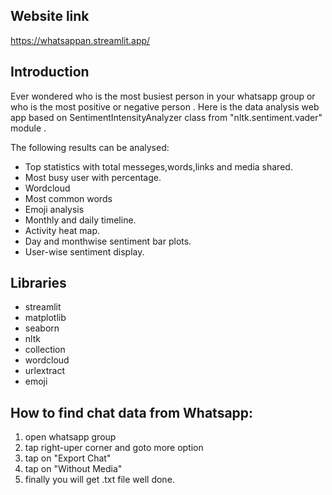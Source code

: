 
## Website link

https://whatsappan.streamlit.app/




## Introduction
Ever wondered who is the most busiest person in your 
whatsapp group or who is the most positive or negative 
person . Here is the data analysis web app based on 
SentimentIntensityAnalyzer class from "nltk.sentiment.vader" 
module .

The following results can be analysed:
- Top statistics with total messeges,words,links and media shared.
- Most busy user with percentage.
- Wordcloud
- Most common words
- Emoji analysis
- Monthly and daily timeline.
- Activity heat map.
- Day and monthwise sentiment bar plots.
- User-wise sentiment display.




## Libraries
- streamlit
- matplotlib
- seaborn
- nltk
- collection
- wordcloud
- urlextract
- emoji

## How to find chat data from Whatsapp:

 1. open whatsapp group
2. tap right-uper corner and goto more option
3. tap on "Export Chat"
4. tap on "Without Media"
5. finally you will get .txt file well done.

